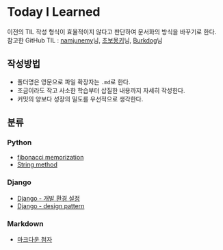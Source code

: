 # Today I Learned

이전의 TIL 작성 형식이 효율적이지 않다고 판단하여 문서화의 방식을 바꾸기로 한다.\
참고한 GitHub TIL : [namjunemy](https://github.com/namjunemy/TIL/blob/master/README.md)님, [초보몽키](https://wayhome25.github.io/)님, [Burkdog](https://github.com/ksu3101/TIL)님

## 작성방법

- 폴더명은 영문으로 파일 확장자는 `.md`로 한다.
- 조금이라도 작고 사소한 학습부터 삽질한 내용까지 자세히 작성한다.
- 커밋의 양보다 성장의 밀도를 우선적으로 생각한다.

## 분류

### Python

- [fibonacci memorization](/Python/fibonacci_memoization.md)
- [String method](/Python/string_method.md)

### Django

- [Django - 개발 환경 설정](/Django/%EA%B0%9C%EB%B0%9C%20%ED%99%98%EA%B2%BD%20%EC%84%A4%EC%A0%95%20%EA%B0%80%EC%9D%B4%EB%93%9C.md)
- [Django - design pattern](/Django/Django_design_pattern.md)

### Markdown

- [마크다운 첨자](/Markdown/Markdown_superscripts_subscripts.md)
